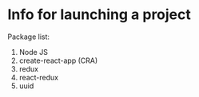 # Info for launching a project
  Package list:
1. Node JS
2. create-react-app (CRA)
3. redux
4. react-redux
5. uuid
